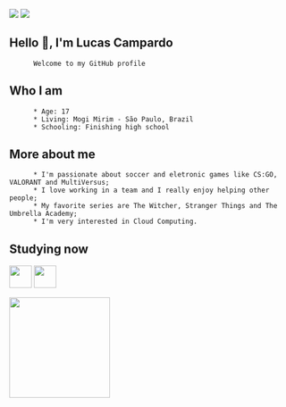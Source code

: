
<a href="https://instagram.com/lukecampardo" target="_blank"><img src="https://img.shields.io/badge/-Instagram-%23E4405F?style=for-the-badge&logo=instagram&logoColor=white" target="_blank"></a>
<a href="https://www.linkedin.com/in/lucascampardo" target="_blank"><img src="https://img.shields.io/badge/-LinkedIn-%230077B5?style=for-the-badge&logo=linkedin&logoColor=white" target="_blank"></a>  


## Hello :wave:, I'm Lucas Campardo
          Welcome to my GitHub profile

## Who I am
          * Age: 17
          * Living: Mogi Mirim - São Paulo, Brazil
          * Schooling: Finishing high school

## More about me
          * I'm passionate about soccer and eletronic games like CS:GO, VALORANT and MultiVersus;
          * I love working in a team and I really enjoy helping other people;
          * My favorite series are The Witcher, Stranger Things and The Umbrella Academy;
          * I'm very interested in Cloud Computing.

## Studying now
<img src="https://cdn.jsdelivr.net/gh/devicons/devicon/icons/mysql/mysql-original.svg" width="40" height="40"/> <img src="https://cdn.jsdelivr.net/gh/devicons/devicon/icons/go/go-original.svg" width="40" height="40"/>


<img height="180em" src="https://github-readme-stats.vercel.app/api/top-langs/?username=lucascampardo&layout=compact&langs_count=7&theme=dracula"/>


          
